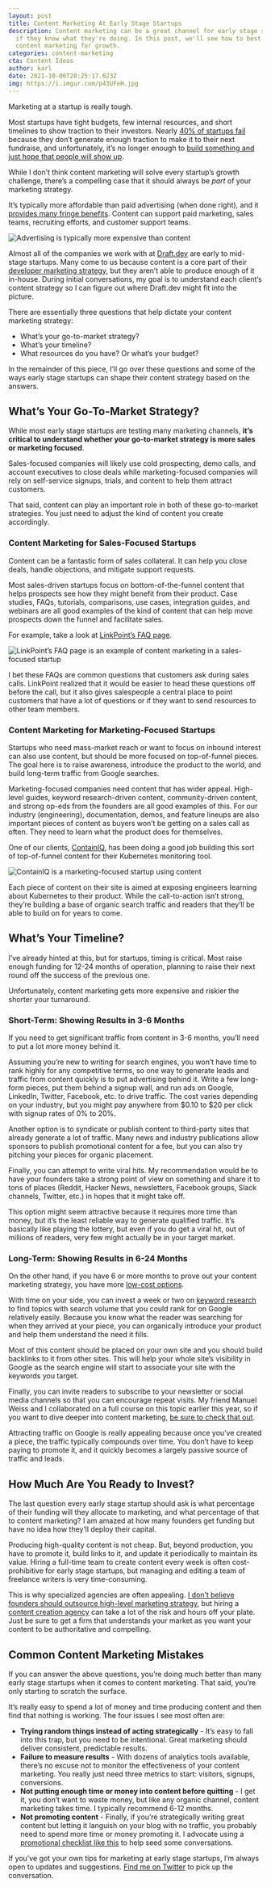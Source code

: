 ```yaml
---
layout: post
title: Content Marketing At Early Stage Startups
description: Content marketing can be a great channel for early stage startups,
  if they know what they're doing. In this post, we'll see how to best use
  content marketing for growth.
categories: content-marketing
cta: Content Ideas
author: karl
date: 2021-10-06T20:25:17.623Z
img: https://i.imgur.com/p43UFeH.jpg
---
```

Marketing at a startup is really tough.

Most startups have tight budgets, few internal resources, and short timelines to show traction to their investors. Nearly [40% of startups fail](https://www.cbinsights.com/research/startup-failure-reasons-top/) because they don’t generate enough traction to make it to their next fundraise, and unfortunately, it’s no longer enough to [build something and just hope that people will show up](https://samuelmullen.com/articles/startup-fallacies-if-you-build-it-they-will-come/).

While I don’t think content marketing will solve every startup’s growth challenge, there’s a compelling case that it should always be _part_ of your marketing strategy.

It’s typically more affordable than paid advertising (when done right), and it [provides many fringe benefits](https://eucalyptmedia.com/blog/entry/why-content-marketing-is-essential-for-early-stage-startup-growth). Content can support paid marketing, sales teams, recruiting efforts, and customer support teams.

![Advertising is typically more expensive than content](https://i.imgur.com/p43UFeH.jpg)

Almost all of the companies we work with at [Draft.dev](https://draft.dev) are early to mid-stage startups. Many come to us because content is a core part of their [developer marketing strategy](https://draft.dev/learn/developer-marketing), but they aren’t able to produce enough of it in-house. During initial conversations, my goal is to understand each client’s content strategy so I can figure out where Draft.dev might fit into the picture.

There are essentially three questions that help dictate your content marketing strategy:

- What’s your go-to-market strategy?
- What’s your timeline?
- What resources do you have? Or what’s your budget?

In the remainder of this piece, I’ll go over these questions and some of the ways early stage startups can shape their content strategy based on the answers.

## What’s Your Go-To-Market Strategy?

While most early stage startups are testing many marketing channels, **it’s critical to understand whether your go-to-market strategy is more sales or marketing focused**.

Sales-focused companies will likely use cold prospecting, demo calls, and account executives to close deals while marketing-focused companies will rely on self-service signups, trials, and content to help them attract customers.

That said, content can play an important role in both of these go-to-market strategies. You just need to adjust the kind of content you create accordingly.

### Content Marketing for Sales-Focused Startups

Content can be a fantastic form of sales collateral. It can help you close deals, handle objections, and mitigate support requests.

Most sales-driven startups focus on bottom-of-the-funnel content that helps prospects see how they might benefit from their product. Case studies, FAQs, tutorials, comparisons, use cases, integration guides, and webinars are all good examples of the kind of content that can help move prospects down the funnel and facilitate sales.

For example, take a look at [LinkPoint’s FAQ page](https://www.linkpoint360.com/resources-support/faqs/).

![LinkPoint’s FAQ page is an example of content marketing in a sales-focused startup](https://i.imgur.com/b58AKaP.png)

I bet these FAQs are common questions that customers ask during sales calls. LinkPoint realized that it would be easier to head these questions off before the call, but it also gives salespeople a central place to point customers that have a lot of questions or if they want to send resources to other team members.

### Content Marketing for Marketing-Focused Startups

Startups who need mass-market reach or want to focus on inbound interest can also use content, but should be more focused on top-of-funnel pieces. The goal here is to raise awareness, introduce the product to the world, and build long-term traffic from Google searches.

Marketing-focused companies need content that has wider appeal. High-level guides, keyword research-driven content, community-driven content, and strong op-eds from the founders are all good examples of this. For our industry (engineering), documentation, demos, and feature lineups are also important pieces of content as buyers won’t be getting on a sales call as often. They need to learn what the product does for themselves.

One of our clients, [ContainIQ](https://www.containiq.com/), has been doing a good job building this sort of top-of-funnel content for their Kubernetes monitoring tool.

![ContainIQ is a marketing-focused startup using content](https://i.imgur.com/uuMccfg.png)

Each piece of content on their site is aimed at exposing engineers learning about Kubernetes to their product. While the call-to-action isn’t strong, they’re building a base of organic search traffic and readers that they’ll be able to build on for years to come.

## What’s Your Timeline?

I’ve already hinted at this, but for startups, timing is critical. Most raise enough funding for 12-24 months of operation, planning to raise their next round off the success of the previous one.

Unfortunately, content marketing gets more expensive and riskier the shorter your turnaround.

### Short-Term: Showing Results in 3-6 Months

If you need to get significant traffic from content in 3-6 months, you’ll need to put a lot more money behind it.

Assuming you’re new to writing for search engines, you won’t have time to rank highly for any competitive terms, so one way to generate leads and traffic from content quickly is to put advertising behind it. Write a few long-form pieces, put them behind a signup wall, and run ads on Google, LinkedIn, Twitter, Facebook, etc. to drive traffic. The cost varies depending on your industry, but you might pay anywhere from $0.10 to $20 per click with signup rates of 0% to 20%.

Another option is to syndicate or publish content to third-party sites that already generate a lot of traffic. Many news and industry publications allow sponsors to publish promotional content for a fee, but you can also try pitching your pieces for organic placement.

Finally, you can attempt to write viral hits. My recommendation would be to have your founders take a strong point of view on something and share it to tons of places (Reddit, Hacker News, newsletters, Facebook groups, Slack channels, Twitter, etc.) in hopes that it might take off.

This option might seem attractive because it requires more time than money, but it’s the least reliable way to generate qualified traffic. It’s basically like playing the lottery, but even if you do get a viral hit, out of millions of readers, very few might actually be in your target market.

### Long-Term: Showing Results in 6-24 Months

On the other hand, if you have 6 or more months to prove out your content marketing strategy, you have more [low-cost options](https://draft.dev/learn/low-cost-marketing-ideas).

With time on your side, you can invest a week or two on [keyword research](https://draft.dev/learn/topic-clusters) to find topics with search volume that you could rank for on Google relatively easily. Because you know what the reader was searching for when they arrived at your piece, you can organically introduce your product and help them understand the need it fills.

Most of this content should be placed on your own site and you should build backlinks to it from other sites. This will help your whole site’s visibility in Google as the search engine will start to associate your site with the keywords you target.

Finally, you can invite readers to subscribe to your newsletter or social media channels so that you can encourage repeat visits. My friend Manuel Weiss and I collaborated on a full course on this topic earlier this year, so if you want to dive deeper into content marketing, [be sure to check that out](https://thisisgoodmarketing.com/).

Attracting traffic on Google is really appealing because once you’ve created a piece, the traffic typically compounds over time. You don’t have to keep paying to promote it, and it quickly becomes a largely passive source of traffic and leads.

## How Much Are You Ready to Invest?

The last question every early stage startup should ask is what percentage of their funding will they allocate to marketing, and what percentage of that to content marketing? I am amazed at how many founders get funding but have no idea how they’ll deploy their capital.

Producing high-quality content is not cheap. But, beyond production, you have to promote it, build links to it, and update it periodically to maintain its value. Hiring a full-time team to create content every week is often cost-prohibitive for early stage startups, but managing and editing a team of freelance writers is very time-consuming.

This is why specialized agencies are often appealing. [I don’t believe founders should outsource high-level marketing strategy](https://www.karllhughes.com/posts/startup-consulting), but hiring a [content creation agency](https://draft.dev/learn/content-creation-agency) can take a lot of the risk and hours off your plate. Just be sure to get a firm that understands your market as you want your content to be authoritative and compelling.

## Common Content Marketing Mistakes

If you can answer the above questions, you’re doing much better than many early stage startups when it comes to content marketing. That said, you’re only starting to scratch the surface.

It’s really easy to spend a lot of money and time producing content and then find that nothing is working. The four issues I see most often are:

- **Trying random things instead of acting strategically** - It’s easy to fall into this trap, but you need to be intentional. Great marketing should deliver consistent, predictable results.
- **Failure to measure results** - With dozens of analytics tools available, there’s no excuse not to monitor the effectiveness of your content marketing. You really just need three metrics to start: visitors, signups, conversions.
- **Not putting enough time or money into content before quitting** - I get it, you don’t want to waste money, but like any organic channel, content marketing takes time. I typically recommend 6-12 months.
- **Not promoting content** - Finally, if you’re strategically writing great content but letting it languish on your blog with no traffic, you probably need to spend more time or money promoting it. I advocate using a [promotional checklist like this](https://draft.dev/learn/promotion) to help seed some conversations.

If you’ve got your own tips for marketing at early stage startups, I’m always open to updates and suggestions. [Find me on Twitter](https://twitter.com/KarlLHughes) to pick up the conversation.
